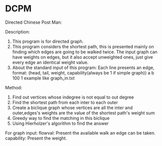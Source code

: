 # DCPM
Directed Chinese Post Man:

Description:
1. This program is for directed graph.
2. This program considers the shortest path, this is presented mainly on finding which edges are going to be walked twice.
   The input graph can have weights on edges, but it also accept unweighted ones, just give every edge an identical weight value.
3. About the standard input of this program: Each line presents an edge,
   format: (head, tail, weight, capability(always be 1 if simple graph))
   a b 100 1 
   example like graph_in.txt
   
Method:
1. Find out vertices whose indegree is not equal to out degree
2. Find the shortest path from each inter to each outer
3. Create a biclique graph whose vertices are all the inter and outer,edges's weights are the value of the shortest path's weight sum
4. Greedy way to find the matching in this biclique
5. Using Hierholzer's algorithm to find the answer

For graph input:
flowval: Present the available walk an edge can be taken.
capability: Present the weight.


